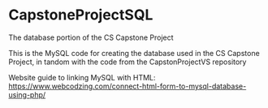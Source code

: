 # CapstoneProjectSQL
The database portion of the CS Capstone Project

This is the MySQL code for creating the database used in the CS Capstone Project, in tandom with the code from the CapstonProjectVS repository

Website guide to linking MySQL with HTML: https://www.webcodzing.com/connect-html-form-to-mysql-database-using-php/
